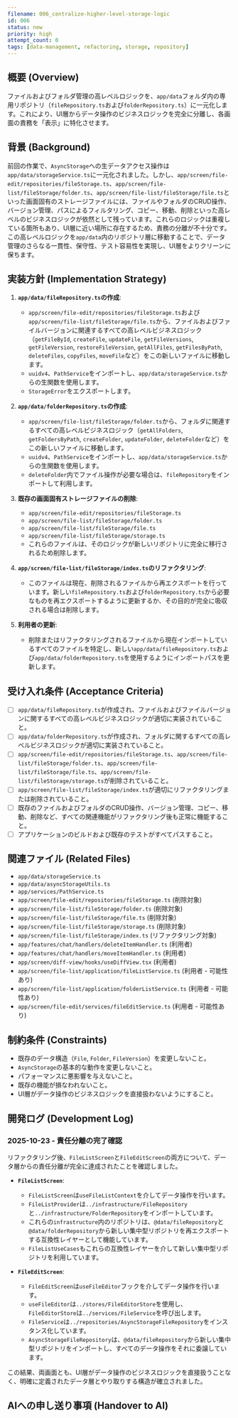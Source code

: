 ```yaml
---
filename: 006_centralize-higher-level-storage-logic
id: 006
status: new
priority: high
attempt_count: 0
tags: [data-management, refactoring, storage, repository]
---
```


## 概要 (Overview)

ファイルおよびフォルダ管理の高レベルロジックを、`app/data`フォルダ内の専用リポジトリ（`fileRepository.ts`および`folderRepository.ts`）に一元化します。これにより、UI層からデータ操作のビジネスロジックを完全に分離し、各画面の責務を「表示」に特化させます。

## 背景 (Background)

前回の作業で、`AsyncStorage`への生データアクセス操作は`app/data/storageService.ts`に一元化されました。しかし、`app/screen/file-edit/repositories/fileStorage.ts`、`app/screen/file-list/fileStorage/folder.ts`、`app/screen/file-list/fileStorage/file.ts`といった画面固有のストレージファイルには、ファイルやフォルダのCRUD操作、バージョン管理、パスによるフィルタリング、コピー、移動、削除といった高レベルのビジネスロジックが依然として残っています。これらのロジックは重複している箇所もあり、UI層に近い場所に存在するため、責務の分離が不十分です。この高レベルロジックを`app/data`内のリポジトリ層に移動することで、データ管理のさらなる一貫性、保守性、テスト容易性を実現し、UI層をよりクリーンに保ちます。

## 実装方針 (Implementation Strategy)

1.  **`app/data/fileRepository.ts`の作成**: 
    *   `app/screen/file-edit/repositories/fileStorage.ts`および`app/screen/file-list/fileStorage/file.ts`から、ファイルおよびファイルバージョンに関連するすべての高レベルビジネスロジック（`getFileById`, `createFile`, `updateFile`, `getFileVersions`, `getFileVersion`, `restoreFileVersion`, `getAllFiles`, `getFilesByPath`, `deleteFiles`, `copyFiles`, `moveFile`など）をこの新しいファイルに移動します。
    *   `uuidv4`、`PathService`をインポートし、`app/data/storageService.ts`からの生関数を使用します。
    *   `StorageError`をエクスポートします。

2.  **`app/data/folderRepository.ts`の作成**: 
    *   `app/screen/file-list/fileStorage/folder.ts`から、フォルダに関連するすべての高レベルビジネスロジック（`getAllFolders`, `getFoldersByPath`, `createFolder`, `updateFolder`, `deleteFolder`など）をこの新しいファイルに移動します。
    *   `uuidv4`、`PathService`をインポートし、`app/data/storageService.ts`からの生関数を使用します。
    *   `deleteFolder`内でファイル操作が必要な場合は、`fileRepository`をインポートして利用します。

3.  **既存の画面固有ストレージファイルの削除**:
    *   `app/screen/file-edit/repositories/fileStorage.ts`
    *   `app/screen/file-list/fileStorage/folder.ts`
    *   `app/screen/file-list/fileStorage/file.ts`
    *   `app/screen/file-list/fileStorage/storage.ts`
    *   これらのファイルは、そのロジックが新しいリポジトリに完全に移行されるため削除します。

4.  **`app/screen/file-list/fileStorage/index.ts`のリファクタリング**:
    *   このファイルは現在、削除されるファイルから再エクスポートを行っています。新しい`fileRepository.ts`および`folderRepository.ts`から必要なものを再エクスポートするように更新するか、その目的が完全に吸収される場合は削除します。

5.  **利用者の更新**:
    *   削除またはリファクタリングされるファイルから現在インポートしているすべてのファイルを特定し、新しい`app/data/fileRepository.ts`および`app/data/folderRepository.ts`を使用するようにインポートパスを更新します。

## 受け入れ条件 (Acceptance Criteria)

-   [ ] `app/data/fileRepository.ts`が作成され、ファイルおよびファイルバージョンに関するすべての高レベルビジネスロジックが適切に実装されていること。
-   [ ] `app/data/folderRepository.ts`が作成され、フォルダに関するすべての高レベルビジネスロジックが適切に実装されていること。
-   [ ] `app/screen/file-edit/repositories/fileStorage.ts`、`app/screen/file-list/fileStorage/folder.ts`、`app/screen/file-list/fileStorage/file.ts`、`app/screen/file-list/fileStorage/storage.ts`が削除されていること。
-   [ ] `app/screen/file-list/fileStorage/index.ts`が適切にリファクタリングまたは削除されていること。
-   [ ] 既存のファイルおよびフォルダのCRUD操作、バージョン管理、コピー、移動、削除など、すべての関連機能がリファクタリング後も正常に機能すること。
-   [ ] アプリケーションのビルドおよび既存のテストがすべてパスすること。

## 関連ファイル (Related Files)

-   `app/data/storageService.ts`
-   `app/data/asyncStorageUtils.ts`
-   `app/services/PathService.ts`
-   `app/screen/file-edit/repositories/fileStorage.ts` (削除対象)
-   `app/screen/file-list/fileStorage/folder.ts` (削除対象)
-   `app/screen/file-list/fileStorage/file.ts` (削除対象)
-   `app/screen/file-list/fileStorage/storage.ts` (削除対象)
-   `app/screen/file-list/fileStorage/index.ts` (リファクタリング対象)
-   `app/features/chat/handlers/deleteItemHandler.ts` (利用者)
-   `app/features/chat/handlers/moveItemHandler.ts` (利用者)
-   `app/screen/diff-view/hooks/useDiffView.tsx` (利用者)
-   `app/screen/file-list/application/fileListService.ts` (利用者 - 可能性あり)
-   `app/screen/file-list/application/folderListService.ts` (利用者 - 可能性あり)
-   `app/screen/file-edit/services/fileEditService.ts` (利用者 - 可能性あり)

## 制約条件 (Constraints)

-   既存のデータ構造（`File`, `Folder`, `FileVersion`）を変更しないこと。
-   `AsyncStorage`の基本的な動作を変更しないこと。
-   パフォーマンスに悪影響を与えないこと。
-   既存の機能が損なわれないこと。
-   UI層がデータ操作のビジネスロジックを直接扱わないようにすること。

## 開発ログ (Development Log)

### 2025-10-23 - 責任分離の完了確認

リファクタリング後、`FileListScreen`と`FileEditScreen`の両方について、データ層からの責任分離が完全に達成されたことを確認しました。

*   **`FileListScreen`**:
    *   `FileListScreen`は`useFileListContext`を介してデータ操作を行います。
    *   `FileListProvider`は`../infrastructure/FileRepository`と`../infrastructure/FolderRepository`をインポートしています。
    *   これらの`infrastructure`内のリポジトリは、`@data/fileRepository`と`@data/folderRepository`から新しい集中型リポジトリを再エクスポートする互換性レイヤーとして機能しています。
    *   `FileListUseCases`もこれらの互換性レイヤーを介して新しい集中型リポジトリを利用しています。

*   **`FileEditScreen`**:
    *   `FileEditScreen`は`useFileEditor`フックを介してデータ操作を行います。
    *   `useFileEditor`は`../stores/FileEditorStore`を使用し、`FileEditorStore`は`../services/FileService`を呼び出します。
    *   `FileService`は`../repositories/AsyncStorageFileRepository`をインスタンス化しています。
    *   `AsyncStorageFileRepository`は、`@data/fileRepository`から新しい集中型リポジトリをインポートし、すべてのデータ操作をそれに委譲しています。

この結果、両画面とも、UI層がデータ操作のビジネスロジックを直接扱うことなく、明確に定義されたデータ層とやり取りする構造が確立されました。

## AIへの申し送り事項 (Handover to AI)
